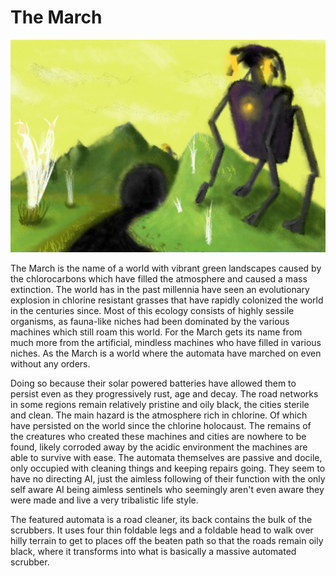 # The March

![Chloric Ruins World](/Stellar_Abyss_Setting_Bible/Photo_Directory/The_March.jpg "Chloric Ruins World")

The March is the name of a world with vibrant green landscapes caused by the chlorocarbons which have filled the atmosphere and caused a mass extinction.  The world has in the past millennia have seen an evolutionary explosion in chlorine resistant grasses that have rapidly colonized the world in the centuries since.  Most of this ecology consists of highly sessile organisms, as fauna-like niches had been dominated by the various machines which still roam this world.  For the March gets its name from much more from the artificial, mindless machines who have filled in various niches.  As the March is a world where the automata have marched on even without any orders.  

Doing so because their solar powered batteries have allowed them to persist even as they progressively rust, age and decay.  The road networks in some regions remain relatively pristine and oily black, the cities sterile and clean.  The main hazard is the atmosphere rich in chlorine.  Of which have persisted on the world since the chlorine holocaust.  The remains of the creatures who created these machines and cities are nowhere to be found, likely corroded away by the acidic environment the machines are able to survive with ease.  The automata themselves are passive and docile, only occupied with cleaning things and keeping repairs going.  They seem to have no directing AI, just the aimless following of their function with the only self aware AI being aimless sentinels who seemingly aren't even aware they were made and live a very tribalistic life style.

The featured automata is a road cleaner, its back contains the bulk of the scrubbers.  It uses four thin foldable legs and a foldable head to walk over hilly terrain to get to places off the beaten path so that the roads remain oily black, where it transforms into what is basically a massive automated scrubber.  

